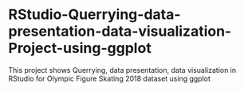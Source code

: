 # RStudio-Querrying-data-presentation-data-visualization-Project-using-ggplot
This project shows Querrying, data presentation, data visualization in RStudio for Olympic Figure Skating 2018 dataset using ggplot
